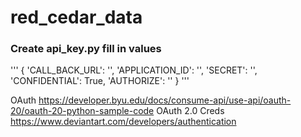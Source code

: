 # red_cedar_data

### Create api_key.py fill in values 
''' 
{
    'CALL_BACK_URL': '',
    'APPLICATION_ID': '',
    'SECRET': '',
    'CONFIDENTIAL': True,
    'AUTHORIZE': ''
}
'''

OAuth
https://developer.byu.edu/docs/consume-api/use-api/oauth-20/oauth-20-python-sample-code
OAuth 2.0 Creds
https://www.deviantart.com/developers/authentication